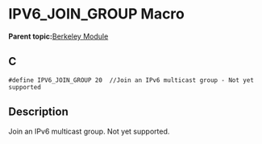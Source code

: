 # IPV6\_JOIN\_GROUP Macro

**Parent topic:**[Berkeley Module](GUID-5F35C98C-EC8E-40FF-9B62-3B31D508F820.md)

## C

```
#define IPV6_JOIN_GROUP 20  //Join an IPv6 multicast group - Not yet supported
```

## Description

Join an IPv6 multicast group. Not yet supported.

